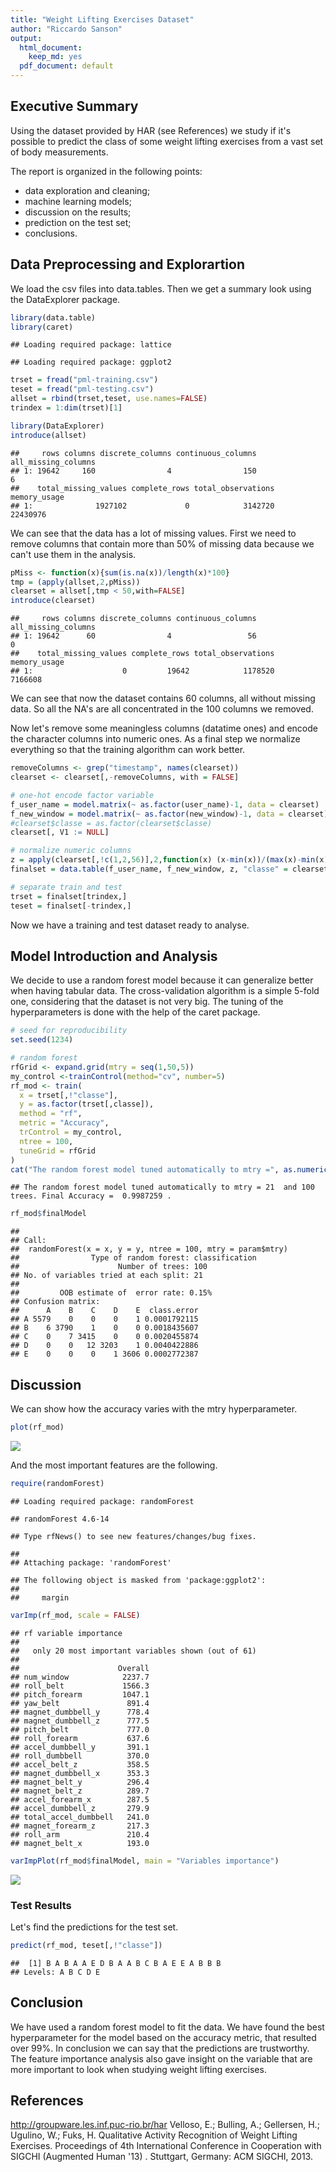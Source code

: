 ```yaml
---
title: "Weight Lifting Exercises Dataset"
author: "Riccardo Sanson"
output:
  html_document:
    keep_md: yes
  pdf_document: default
---
```




## Executive Summary

Using the dataset provided by HAR (see References) we study if it's possible to predict the class of some weight lifting exercises from a vast set of body measurements.

The report is organized in the following points:
* data exploration and cleaning;
* machine learning models;
* discussion on the results;
* prediction on the test set;
* conclusions.

## Data Preprocessing and Explorartion

We load the csv files into data.tables. Then we get a summary look using the DataExplorer package.


```r
library(data.table)
library(caret)
```

```
## Loading required package: lattice
```

```
## Loading required package: ggplot2
```

```r
trset = fread("pml-training.csv")
teset = fread("pml-testing.csv")
allset = rbind(trset,teset, use.names=FALSE)
trindex = 1:dim(trset)[1]
```


```r
library(DataExplorer)
introduce(allset)
```

```
##     rows columns discrete_columns continuous_columns all_missing_columns
## 1: 19642     160                4                150                   6
##    total_missing_values complete_rows total_observations memory_usage
## 1:              1927102             0            3142720     22430976
```

We can see that the data has a lot of missing values. First we need to remove columns that contain more than 50% of missing data because we can't use them in the analysis.


```r
pMiss <- function(x){sum(is.na(x))/length(x)*100}
tmp = (apply(allset,2,pMiss))
clearset = allset[,tmp < 50,with=FALSE]
introduce(clearset)
```

```
##     rows columns discrete_columns continuous_columns all_missing_columns
## 1: 19642      60                4                 56                   0
##    total_missing_values complete_rows total_observations memory_usage
## 1:                    0         19642            1178520      7166608
```

We can see that now the dataset contains 60 columns, all without missing data. So all the NA's are all concentrated in the 100 columns we removed.

Now let's remove some meaningless columns (datatime ones) and encode the character columns into numeric ones.
As a final step we normalize everything so that the training algorithm can work better.


```r
removeColumns <- grep("timestamp", names(clearset))
clearset <- clearset[,-removeColumns, with = FALSE]

# one-hot encode factor variable
f_user_name = model.matrix(~ as.factor(user_name)-1, data = clearset)
f_new_window = model.matrix(~ as.factor(new_window)-1, data = clearset)
#clearset$classe = as.factor(clearset$classe)
clearset[, V1 := NULL]

# normalize numeric columns
z = apply(clearset[,!c(1,2,56)],2,function(x) (x-min(x))/(max(x)-min(x)))
finalset = data.table(f_user_name, f_new_window, z, "classe" = clearset$classe)

# separate train and test
trset = finalset[trindex,]
teset = finalset[-trindex,]
```

Now we have a training and test dataset ready to analyse.

## Model Introduction and Analysis

We decide to use a random forest model because it can generalize better when having tabular data.
The cross-validation algorithm is a simple 5-fold one, considering that the dataset is not very big.
The tuning of the hyperparameters is done with the help of the caret package.


```r
# seed for reproducibility
set.seed(1234)

# random forest
rfGrid <- expand.grid(mtry = seq(1,50,5))
my_control <-trainControl(method="cv", number=5)
rf_mod <- train(
  x = trset[,!"classe"], 
  y = as.factor(trset[,classe]),
  method = "rf",
  metric = "Accuracy",
  trControl = my_control,
  ntree = 100,
  tuneGrid = rfGrid
)
cat("The random forest model tuned automatically to mtry =", as.numeric(rf_mod$bestTune), " and 100 trees. Final Accuracy = ", max(rf_mod$results$Accuracy), ".\n")
```

```
## The random forest model tuned automatically to mtry = 21  and 100 trees. Final Accuracy =  0.9987259 .
```

```r
rf_mod$finalModel
```

```
## 
## Call:
##  randomForest(x = x, y = y, ntree = 100, mtry = param$mtry) 
##                Type of random forest: classification
##                      Number of trees: 100
## No. of variables tried at each split: 21
## 
##         OOB estimate of  error rate: 0.15%
## Confusion matrix:
##      A    B    C    D    E  class.error
## A 5579    0    0    0    1 0.0001792115
## B    6 3790    1    0    0 0.0018435607
## C    0    7 3415    0    0 0.0020455874
## D    0    0   12 3203    1 0.0040422886
## E    0    0    0    1 3606 0.0002772387
```

## Discussion

We can show how the accuracy varies with the mtry hyperparameter.


```r
plot(rf_mod)
```

![](weightLifting_files/figure-html/unnamed-chunk-6-1.png)<!-- -->

And the most important features are the following.


```r
require(randomForest)
```

```
## Loading required package: randomForest
```

```
## randomForest 4.6-14
```

```
## Type rfNews() to see new features/changes/bug fixes.
```

```
## 
## Attaching package: 'randomForest'
```

```
## The following object is masked from 'package:ggplot2':
## 
##     margin
```

```r
varImp(rf_mod, scale = FALSE)
```

```
## rf variable importance
## 
##   only 20 most important variables shown (out of 61)
## 
##                      Overall
## num_window            2237.7
## roll_belt             1566.3
## pitch_forearm         1047.1
## yaw_belt               891.4
## magnet_dumbbell_y      778.4
## magnet_dumbbell_z      777.5
## pitch_belt             777.0
## roll_forearm           637.6
## accel_dumbbell_y       391.1
## roll_dumbbell          370.0
## accel_belt_z           358.5
## magnet_dumbbell_x      353.3
## magnet_belt_y          296.4
## magnet_belt_z          289.7
## accel_forearm_x        287.5
## accel_dumbbell_z       279.9
## total_accel_dumbbell   241.0
## magnet_forearm_z       217.3
## roll_arm               210.4
## magnet_belt_x          193.0
```

```r
varImpPlot(rf_mod$finalModel, main = "Variables importance")
```

![](weightLifting_files/figure-html/unnamed-chunk-7-1.png)<!-- -->

### Test Results

Let's find the predictions for the test set.


```r
predict(rf_mod, teset[,!"classe"])
```

```
##  [1] B A B A A E D B A A B C B A E E A B B B
## Levels: A B C D E
```

## Conclusion

We have used a random forest model to fit the data. We have found the best hyperparameter for the model based on the accuracy metric, that resulted over 99%.
In conclusion we can say that the predictions are trustworthy. The feature importance analysis also gave insight on the variable that are more important to look when studying weight lifting exercises.

## References

http://groupware.les.inf.puc-rio.br/har
Velloso, E.; Bulling, A.; Gellersen, H.; Ugulino, W.; Fuks, H. Qualitative Activity Recognition of Weight Lifting Exercises. Proceedings of 4th International Conference in Cooperation with SIGCHI (Augmented Human '13) . Stuttgart, Germany: ACM SIGCHI, 2013. 
